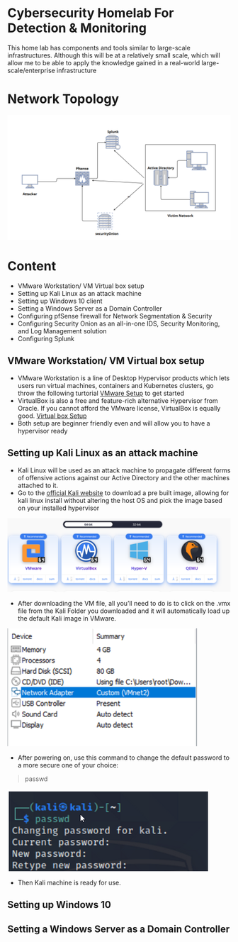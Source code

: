 # Cybersecurity Homelab For Detection & Monitoring

<p>This home lab has components and tools similar to large-scale infrastructures. Although this will be at a relatively small scale, which will allow me to be able to apply the knowledge gained in a real-world large-scale/enterprise infrastructure</p>

# Network Topology

<img src="https://github.com/Jay-Jay23/Cybersecurity-Homelab-for-Detection-Monitoring/blob/main/images/network%20topology.png" alt="topology">

# Content
<ul>
  <li>VMware Workstation/ VM Virtual box setup</li>
  <li>Setting up Kali Linux as an attack machine</li>
  <li>Setting up Windows 10 client</li>
  <li>Setting a Windows Server as a Domain Controller</li>
  <li>Configuring pfSense firewall for Network Segmentation & Security</li>
  <li>Configuring Security Onion as an all-in-one IDS, Security Monitoring, and Log Management solution</li>
  <li>Configuring Splunk</li>
</ul>


## VMware Workstation/ VM Virtual box setup
- VMware Workstation is a line of Desktop Hypervisor products which lets users run virtual machines, containers and Kubernetes clusters, go throw the following turtorial [VMware Setup](https://www.youtube.com/watch?v=Yc13ixD87G4&pp=ygURaW5zdGFsbGluZyB2bXdhcmU%3D) to get started
- VirtualBox is also a free and feature-rich alternative Hypervisor from Oracle. If you cannot afford the VMware license, VirtualBox is equally good. [Virtual box Setup](https://www.youtube.com/watch?v=-vnQOBRn8BA&pp=ygUjaW5zdGFsbGluZyB2aXJ0dWFsYm94IG9uIHdpbmRvd3MgMTA%3D)
- Both setup are beginner friendly even and will allow you to have a hypervisor ready 

## Setting up Kali Linux as an attack machine
- Kali Linux will be used as an attack machine to propagate different forms of offensive actions against our Active Directory and the other machines attached to it.
- Go to the [official Kali website](https://www.kali.org/get-kali/#kali-platforms) to download a pre built image, allowing for kali linux install without altering the host OS and pick the image based on your installed hypervisor
<img src="https://github.com/Jay-Jay23/Cybersecurity-Homelab-for-Detection-Monitoring/blob/main/images/Get%20Kali.png" alt="kali download">

- After downloading the VM file, all you’ll need to do is to click on the .vmx file from the Kali Folder you downloaded and it will automatically load up the default Kali image in VMware.
<img src="https://github.com/Jay-Jay23/Cybersecurity-Homelab-for-Detection-Monitoring/blob/main/images/kali%20setup.png" alt="kali download">

- After powering on, use this command to change the default password to a more secure one of your choice:
> passwd
<img src="https://github.com/Jay-Jay23/Cybersecurity-Homelab-for-Detection-Monitoring/blob/main/images/kali%20login.png" alt="kali login">

- Then Kali machine is ready for use.

## Setting up Windows 10 

## Setting a Windows Server as a Domain Controller

    
    
   
    
    
    
